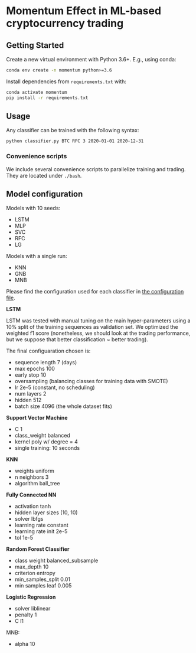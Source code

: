 # Momentum Effect in ML-based cryptocurrency trading

## Getting Started

Create a new virtual environment with Python 3.6+. E.g., using conda:

```bash
conda env create -n momentum python>=3.6
```

Install dependencies from `requirements.txt` with:

```bash
conda activate momentum
pip install -r requirements.txt
```

## Usage

Any classifier can be trained with the following syntax:

```bash
python classifier.py BTC RFC 3 2020-01-01 2020-12-31
```

### Convenience scripts

We include several convenience scripts to parallelize training and trading. They are located
under `./bash`.

## Model configuration

Models with 10 seeds:
- LSTM
- MLP
- SVC
- RFC
- LG

Models with a single run:
- KNN
- GNB
- MNB

Please find the configuration used for each classifier in [the configuration file](config.py).

**LSTM**

LSTM was tested with manual tuning on the main hyper-parameters using a 10% split of
the training sequences as validation set.
We optimized the weighted f1 score (nonetheless, we should look at the trading performance,
but we suppose that better classification ~ better trading).

The final configuaration chosen is:

- sequence length 7 (days)
- max epochs 100
- early stop 10
- oversampling (balancing classes for training data with SMOTE)
- lr 2e-5 (constant, no scheduling)
- num layers 2
- hidden 512
- batch size 4096 (the whole dataset fits)

**Support Vector Machine**
- C 1
- class_weight balanced
- kernel poly w/ degree = 4
- single training: 10 seconds

**KNN**
- weights uniform
- n neighbors 3
- algorithm ball_tree

**Fully Connected NN**

- activation tanh
- hidden layer sizes (10, 10)
- solver lbfgs
- learning rate constant
- learning rate init 2e-5
- tol 1e-5

**Random Forest Classifier**
- class weight balanced_subsample
- max_depth 10
- criterion entropy
- min_samples_split 0.01
- min samples leaf 0.005

**Logistic Regression**
- solver liblinear
- penalty 1
- C l1

MNB:
- alpha 10
